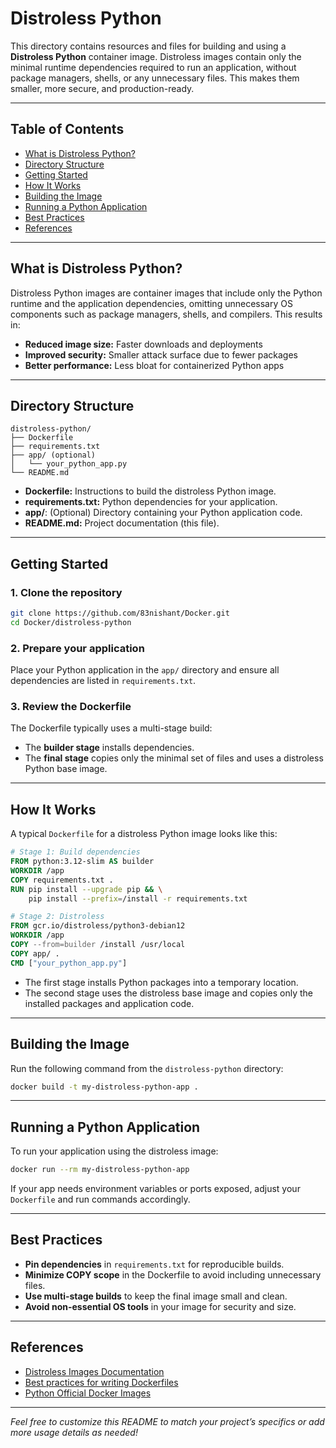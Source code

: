 # Distroless Python

This directory contains resources and files for building and using a **Distroless Python** container image. Distroless images contain only the minimal runtime dependencies required to run an application, without package managers, shells, or any unnecessary files. This makes them smaller, more secure, and production-ready.

---

## Table of Contents

- [What is Distroless Python?](#what-is-distroless-python)
- [Directory Structure](#directory-structure)
- [Getting Started](#getting-started)
- [How It Works](#how-it-works)
- [Building the Image](#building-the-image)
- [Running a Python Application](#running-a-python-application)
- [Best Practices](#best-practices)
- [References](#references)

---

## What is Distroless Python?

Distroless Python images are container images that include only the Python runtime and the application dependencies, omitting unnecessary OS components such as package managers, shells, and compilers. This results in:

- **Reduced image size:** Faster downloads and deployments
- **Improved security:** Smaller attack surface due to fewer packages
- **Better performance:** Less bloat for containerized Python apps

---

## Directory Structure

```
distroless-python/
├── Dockerfile
├── requirements.txt
├── app/ (optional)
│   └── your_python_app.py
└── README.md
```

- **Dockerfile:** Instructions to build the distroless Python image.
- **requirements.txt:** Python dependencies for your application.
- **app/**: (Optional) Directory containing your Python application code.
- **README.md:** Project documentation (this file).

---

## Getting Started

### 1. Clone the repository

```bash
git clone https://github.com/83nishant/Docker.git
cd Docker/distroless-python
```

### 2. Prepare your application

Place your Python application in the `app/` directory and ensure all dependencies are listed in `requirements.txt`.

### 3. Review the Dockerfile

The Dockerfile typically uses a multi-stage build:

- The **builder stage** installs dependencies.
- The **final stage** copies only the minimal set of files and uses a distroless Python base image.

---

## How It Works

A typical `Dockerfile` for a distroless Python image looks like this:

```dockerfile
# Stage 1: Build dependencies
FROM python:3.12-slim AS builder
WORKDIR /app
COPY requirements.txt .
RUN pip install --upgrade pip && \
    pip install --prefix=/install -r requirements.txt

# Stage 2: Distroless
FROM gcr.io/distroless/python3-debian12
WORKDIR /app
COPY --from=builder /install /usr/local
COPY app/ .
CMD ["your_python_app.py"]
```

- The first stage installs Python packages into a temporary location.
- The second stage uses the distroless base image and copies only the installed packages and application code.

---

## Building the Image

Run the following command from the `distroless-python` directory:

```bash
docker build -t my-distroless-python-app .
```

---

## Running a Python Application

To run your application using the distroless image:

```bash
docker run --rm my-distroless-python-app
```

If your app needs environment variables or ports exposed, adjust your `Dockerfile` and run commands accordingly.

---

## Best Practices

- **Pin dependencies** in `requirements.txt` for reproducible builds.
- **Minimize COPY scope** in the Dockerfile to avoid including unnecessary files.
- **Use multi-stage builds** to keep the final image small and clean.
- **Avoid non-essential OS tools** in your image for security and size.

---

## References

- [Distroless Images Documentation](https://github.com/GoogleContainerTools/distroless)
- [Best practices for writing Dockerfiles](https://docs.docker.com/develop/develop-images/dockerfile_best-practices/)
- [Python Official Docker Images](https://hub.docker.com/_/python)

---

*Feel free to customize this README to match your project’s specifics or add more usage details as needed!*
